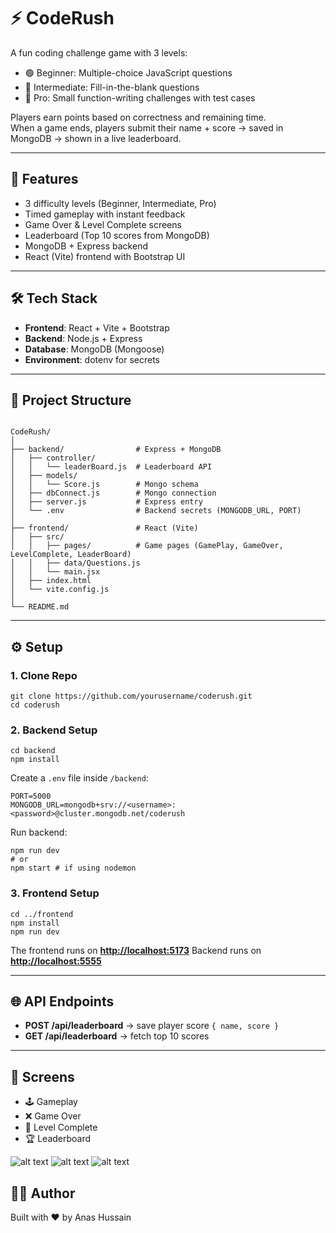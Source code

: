 # ⚡ CodeRush

A fun coding challenge game with 3 levels:
- 🟢 Beginner: Multiple-choice JavaScript questions
- 🔵 Intermediate: Fill-in-the-blank questions
- 🔴 Pro: Small function-writing challenges with test cases

Players earn points based on correctness and remaining time.  
When a game ends, players submit their name + score → saved in MongoDB → shown in a live leaderboard.

---

## 🚀 Features
- 3 difficulty levels (Beginner, Intermediate, Pro)
- Timed gameplay with instant feedback
- Game Over & Level Complete screens
- Leaderboard (Top 10 scores from MongoDB)
- MongoDB + Express backend
- React (Vite) frontend with Bootstrap UI

---

## 🛠 Tech Stack
- **Frontend**: React + Vite + Bootstrap
- **Backend**: Node.js + Express
- **Database**: MongoDB (Mongoose)
- **Environment**: dotenv for secrets

---

## 📂 Project Structure
```

CodeRush/
│
├── backend/                # Express + MongoDB
│   ├── controller/
│   │   └── leaderBoard.js  # Leaderboard API
│   ├── models/
│   │   └── Score.js        # Mongo schema
│   ├── dbConnect.js        # Mongo connection
│   ├── server.js           # Express entry
│   └── .env                # Backend secrets (MONGODB_URL, PORT)
│
├── frontend/               # React (Vite)
│   ├── src/
│   │   ├── pages/          # Game pages (GamePlay, GameOver, LevelComplete, LeaderBoard)
│   │   ├── data/Questions.js
│   │   └── main.jsx
│   ├── index.html
│   └── vite.config.js
│
└── README.md

````

---

## ⚙️ Setup

### 1. Clone Repo
```
git clone https://github.com/yourusername/coderush.git
cd coderush
````

### 2. Backend Setup

```
cd backend
npm install
```

Create a `.env` file inside `/backend`:

```env
PORT=5000
MONGODB_URL=mongodb+srv://<username>:<password>@cluster.mongodb.net/coderush
```

Run backend:

```
npm run dev   
# or
npm start # if using nodemon
```

### 3. Frontend Setup

```
cd ../frontend
npm install
npm run dev
```

The frontend runs on **[http://localhost:5173](http://localhost:5173)**
Backend runs on **[http://localhost:5555](http://localhost:5000)**

---

## 🌐 API Endpoints

* **POST /api/leaderboard** → save player score `{ name, score }`
* **GET /api/leaderboard** → fetch top 10 scores

---

## 📸 Screens

* 🕹 Gameplay
* ❌ Game Over
* 🎉 Level Complete
* 🏆 Leaderboard

![alt text](image-2.png)
![alt text](image.png)
![alt text](image-1.png)

## 👨‍💻 Author

Built with ❤️ by Anas Hussain

```

